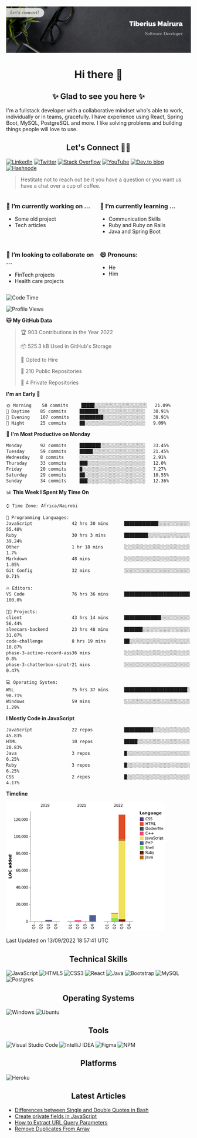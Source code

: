 ![cover-image](assets/images/banner.jpg)

<h1 align="center">
 Hi there 👋
</h1>

<h2 align="center"> ✨ Glad to see you here ✨ </h2>

I'm a fullstack developer with a collaborative mindset who's able to work, individually or in teams, gracefully. I have experience using React, Spring Boot, MySQL, PostgreSQL and more. I like solving problems and building things people will love to use.

<h2 align="center"> Let's Connect 🤝🏾 </h2>

[![LinkedIn](https://img.shields.io/badge/linkedin-%230077B5.svg?style=for-the-badge&logo=linkedin&logoColor=white)](https://www.linkedin.com/in/tiberius-mairura/) [![Twitter](https://img.shields.io/badge/Twitter-%231DA1F2.svg?style=for-the-badge&logo=Twitter&logoColor=white)](https://twitter.com/hermit_tiberius) [![Stack Overflow](https://img.shields.io/badge/-Stackoverflow-FE7A16?style=for-the-badge&logo=stack-overflow&logoColor=white)](https://stackoverflow.com/users/11869442/tiberius) [![YouTube](https://img.shields.io/badge/YouTube-%23FF0000.svg?style=for-the-badge&logo=YouTube&logoColor=white)](https://www.youtube.com/channel/UCEyv3oMzvLUv6tGs9KD_S_A) [![Dev.to blog](https://img.shields.io/badge/dev.to-0A0A0A?style=for-the-badge&logo=dev.to&logoColor=white)](https://dev.to/hermitex) [![Hashnode](https://img.shields.io/badge/Hashnode-2962FF?style=for-the-badge&logo=hashnode&logoColor=white)](https://hashnode.com/@hermitex)

> Hestitate not to reach out be it you have a question or you want us have a chat over a cup of coffee.

<div style="display: grid; gap: 0.5rem; grid-template-columns: repeat(2, 1fr);">

<div>

<h3>🔭  I’m currently working on ...</h3>

- Some old project
- Tech articles

</div>

<div>

<h3>🌱 I’m currently learning ...</h3>

- Communication Skills
- Ruby and Ruby on Rails
- Java and Spring Boot

</div>

<div>
<h3>👯 I’m looking to collaborate on ...</h3>

- FinTech projects
- Health care projects

</div>

<div>
<h3>😄 Pronouns:</h3>

- He
- Him
  
</div>

</div>

<!--START_SECTION:waka-->
![Code Time](http://img.shields.io/badge/Code%20Time-421%20hrs%2056%20mins-blue)

![Profile Views](http://img.shields.io/badge/Profile%20Views-9-blue)

**🐱 My GitHub Data** 

> 🏆 903 Contributions in the Year 2022
 > 
> 📦 525.3 kB Used in GitHub's Storage 
 > 
> 💼 Opted to Hire
 > 
> 📜 210 Public Repositories 
 > 
> 🔑 4 Private Repositories  
 > 
**I'm an Early 🐤** 

```text
🌞 Morning    58 commits     █████░░░░░░░░░░░░░░░░░░░░   21.09% 
🌆 Daytime    85 commits     ███████░░░░░░░░░░░░░░░░░░   30.91% 
🌃 Evening    107 commits    █████████░░░░░░░░░░░░░░░░   38.91% 
🌙 Night      25 commits     ██░░░░░░░░░░░░░░░░░░░░░░░   9.09%

```
📅 **I'm Most Productive on Monday** 

```text
Monday       92 commits     ████████░░░░░░░░░░░░░░░░░   33.45% 
Tuesday      59 commits     █████░░░░░░░░░░░░░░░░░░░░   21.45% 
Wednesday    8 commits      ░░░░░░░░░░░░░░░░░░░░░░░░░   2.91% 
Thursday     33 commits     ███░░░░░░░░░░░░░░░░░░░░░░   12.0% 
Friday       20 commits     █░░░░░░░░░░░░░░░░░░░░░░░░   7.27% 
Saturday     29 commits     ██░░░░░░░░░░░░░░░░░░░░░░░   10.55% 
Sunday       34 commits     ███░░░░░░░░░░░░░░░░░░░░░░   12.36%

```


📊 **This Week I Spent My Time On** 

```text
⌚︎ Time Zone: Africa/Nairobi

💬 Programming Languages: 
JavaScript               42 hrs 30 mins      █████████████░░░░░░░░░░░░   55.48% 
Ruby                     30 hrs 3 mins       █████████░░░░░░░░░░░░░░░░   39.24% 
Other                    1 hr 18 mins        ░░░░░░░░░░░░░░░░░░░░░░░░░   1.7% 
Markdown                 48 mins             ░░░░░░░░░░░░░░░░░░░░░░░░░   1.05% 
Git Config               32 mins             ░░░░░░░░░░░░░░░░░░░░░░░░░   0.71%

🔥 Editors: 
VS Code                  76 hrs 36 mins      █████████████████████████   100.0%

🐱‍💻 Projects: 
client                   43 hrs 14 mins      ██████████████░░░░░░░░░░░   56.44% 
sleecars-backend         23 hrs 48 mins      ███████░░░░░░░░░░░░░░░░░░   31.07% 
code-challenge           8 hrs 19 mins       ██░░░░░░░░░░░░░░░░░░░░░░░   10.87% 
phase-3-active-record-ass36 mins             ░░░░░░░░░░░░░░░░░░░░░░░░░   0.8% 
phase-3-chatterbox-sinatr21 mins             ░░░░░░░░░░░░░░░░░░░░░░░░░   0.47%

💻 Operating System: 
WSL                      75 hrs 37 mins      ████████████████████████░   98.71% 
Windows                  59 mins             ░░░░░░░░░░░░░░░░░░░░░░░░░   1.29%

```

**I Mostly Code in JavaScript** 

```text
JavaScript               22 repos            ███████████░░░░░░░░░░░░░░   45.83% 
HTML                     10 repos            █████░░░░░░░░░░░░░░░░░░░░   20.83% 
Java                     3 repos             █░░░░░░░░░░░░░░░░░░░░░░░░   6.25% 
Ruby                     3 repos             █░░░░░░░░░░░░░░░░░░░░░░░░   6.25% 
CSS                      2 repos             █░░░░░░░░░░░░░░░░░░░░░░░░   4.17%

```


**Timeline**

![Chart not found](https://raw.githubusercontent.com/hermitex/hermitex/main/charts/bar_graph.png) 


 Last Updated on 13/09/2022 18:57:41 UTC
<!--END_SECTION:waka-->

<h2 align="center"> Technical Skills </h2>

![JavaScript](https://img.shields.io/badge/javascript-%23323330.svg?style=for-the-badge&logo=javascript&logoColor=%23F7DF1E) ![HTML5](https://img.shields.io/badge/html5-%23E34F26.svg?style=for-the-badge&logo=html5&logoColor=white) ![CSS3](https://img.shields.io/badge/css3-%231572B6.svg?style=for-the-badge&logo=css3&logoColor=white) ![React](https://img.shields.io/badge/react-%2320232a.svg?style=for-the-badge&logo=react&logoColor=%2361DAFB) ![Java](https://img.shields.io/badge/java-%23ED8B00.svg?style=for-the-badge&logo=java&logoColor=white) ![Bootstrap](https://img.shields.io/badge/bootstrap-%23563D7C.svg?style=for-the-badge&logo=bootstrap&logoColor=white) ![MySQL](https://img.shields.io/badge/mysql-%2300f.svg?style=for-the-badge&logo=mysql&logoColor=white) ![Postgres](https://img.shields.io/badge/postgres-%23316192.svg?style=for-the-badge&logo=postgresql&logoColor=white)

<h2 align="center"> Operating Systems </h2>

![Windows](https://img.shields.io/badge/Windows-0078D6?style=for-the-badge&logo=windows&logoColor=white) ![Ubuntu](https://img.shields.io/badge/Ubuntu-E95420?style=for-the-badge&logo=ubuntu&logoColor=white)

<h2 align="center"> Tools </h2>

![Visual Studio Code](https://img.shields.io/badge/Visual%20Studio%20Code-0078d7.svg?style=for-the-badge&logo=visual-studio-code&logoColor=white) ![IntelliJ IDEA](https://img.shields.io/badge/IntelliJIDEA-000000.svg?style=for-the-badge&logo=intellij-idea&logoColor=white) ![Figma](https://img.shields.io/badge/figma-%23F24E1E.svg?style=for-the-badge&logo=figma&logoColor=white) ![NPM](https://img.shields.io/badge/NPM-%23000000.svg?style=for-the-badge&logo=npm&logoColor=white)

<h2 align="center"> Platforms </h2>

![Heroku](https://img.shields.io/badge/heroku-%23430098.svg?style=for-the-badge&logo=heroku&logoColor=white)

 <h2 align="center">Latest Articles </h2>

- [Differences between Single and Double Quotes in Bash](https://dev.to/hermitex/differences-between-single-and-double-quotes-in-bash-3eog)
- [Create private fields in JavaScript](https://dev.to/hermitex/create-private-fields-in-javascript-3ean)
- [How to Extract URL Query Parameters](https://dev.to/hermitex/how-to-extract-url-search-parameters-4k58)
- [Remove Duplicates From Array](https://dev.to/hermitex/remove-duplicates-from-array-1d6h)
